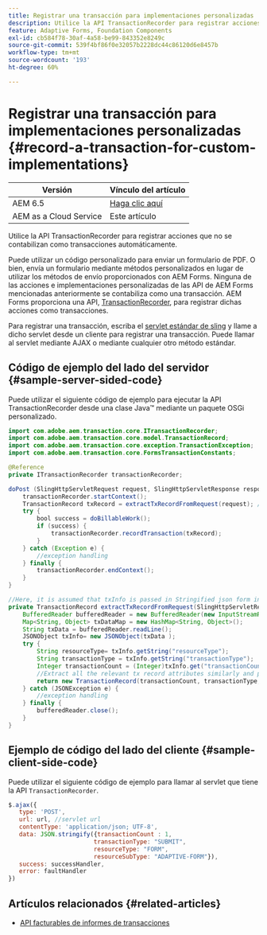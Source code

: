 ```yaml
---
title: Registrar una transacción para implementaciones personalizadas
description: Utilice la API TransactionRecorder para registrar acciones que no se contabilizan como transacciones automáticamente.
feature: Adaptive Forms, Foundation Components
exl-id: cb584f78-30af-4a58-be99-843352e8249c
source-git-commit: 539f4bf86f0e32057b2228dc44c86120d6e8457b
workflow-type: tm+mt
source-wordcount: '193'
ht-degree: 60%

---
```


# Registrar una transacción para implementaciones personalizadas {#record-a-transaction-for-custom-implementations}

| Versión | Vínculo del artículo |
| -------- | ---------------------------- |
| AEM 6.5 | [Haga clic aquí](https://experienceleague.adobe.com/en/docs/experience-manager-65/content/forms/transaction-reports/transaction-reports-osgi/record-transaction-custom-implementation) |
| AEM as a Cloud Service | Este artículo |

Utilice la API TransactionRecorder para registrar acciones que no se contabilizan como transacciones automáticamente.

Puede utilizar un código personalizado para enviar un formulario de PDF. O bien, envía un formulario mediante métodos personalizados en lugar de utilizar los métodos de envío proporcionados con AEM Forms. Ninguna de las acciones e implementaciones personalizadas de las API de AEM Forms mencionadas anteriormente se contabiliza como una transacción. AEM Forms proporciona una API, [TransactionRecorder](https://javadoc.io/doc/com.adobe.aem/aem-forms-sdk-api/latest/com/adobe/aem/transaction/core/ITransactionRecorder.html), para registrar dichas acciones como transacciones.

Para registrar una transacción, escriba el [servlet estándar de sling](https://experienceleague.adobe.com/docs/experience-manager-learn/forms/store-and-retrieve-af-with-2fa/create-servlet.html?lang=en) y llame a dicho servlet desde un cliente para registrar una transacción. Puede llamar al servlet mediante AJAX o mediante cualquier otro método estándar.

## Código de ejemplo del lado del servidor {#sample-server-sided-code}

Puede utilizar el siguiente código de ejemplo para ejecutar la API TransactionRecorder desde una clase Java™ mediante un paquete OSGi personalizado.

```java
import com.adobe.aem.transaction.core.ITransactionRecorder;
import com.adobe.aem.transaction.core.model.TransactionRecord;
import com.adobe.aem.transaction.core.exception.TransactionException;
import com.adobe.aem.transaction.core.FormsTransactionConstants;

@Reference
private ITransactionRecorder transactionRecorder;

doPost (SlingHttpServletRequest request, SlingHttpServletResponse response) {
    transactionRecorder.startContext();
    TransactionRecord txRecord = extractTxRecordFromRequest(request); //extract transaction relevant data from request
    try {
        bool success = doBillableWork();
        if (success) {
            transactionRecorder.recordTransaction(txRecord);
        }
    } catch (Exception e) {
        //exception handling
    } finally {
        transactionRecorder.endContext();
    }
}

//Here, it is assumed that txInfo is passed in Stringified json form in the ajax call (in data parameter). You can pass txInfo from client in any way that you find suitable.
private TransactionRecord extractTxRecordFromRequest(SlingHttpServletRequest request) {
    BufferedReader bufferedReader = new BufferedReader(new InputStreamReader(request.getInputStream()));
    Map<String, Object> txDataMap = new HashMap<String, Object>();
    String txData = bufferedReader.readLine();
    JSONObject txInfo= new JSONObject(txData );
    try {
        String resourceType= txInfo.getString("resourceType");
        String transactionType = txInfo.getString("transactionType");
        Integer transactionCount = (Integer)txInfo.get("transactionCount");
        //Extract all the relevant tx record attributes similarly and pass them in Transaction Record constructor as per the java doc}
        return new TransactionRecord(transactionCount, transactionType, resourceType, ..);
    } catch (JSONException e) {
        //exception handling
    } finally {
        bufferedReader.close();
    }
}
```

## Ejemplo de código del lado del cliente {#sample-client-side-code}

Puede utilizar el siguiente código de ejemplo para llamar al servlet que tiene la API `TransactionRecorder`.

```javascript
$.ajax({
   type: 'POST',
   url: url, //servlet url
   contentType: 'application/json; UTF-8',
   data: JSON.stringify({transactionCount : 1,
                        transactionType: "SUBMIT",
                        resourceType: "FORM",
                        resourceSubType: "ADAPTIVE-FORM"}),
   success: successHandler,
   error: faultHandler
})
```

## Artículos relacionados {#related-articles}

* [API facturables de informes de transacciones](/help/forms/transaction-reports-billable-apis.md)
